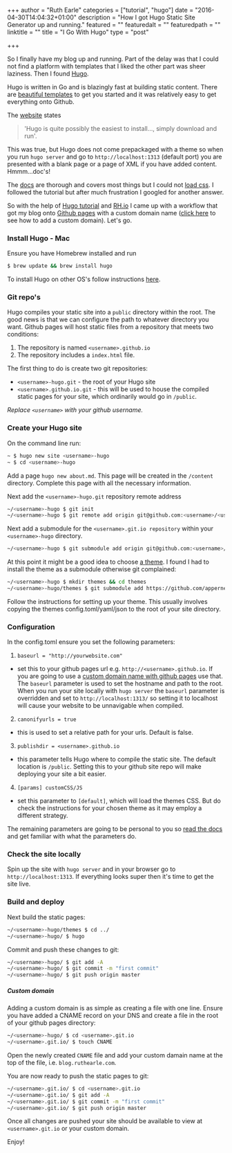 +++
author = "Ruth Earle"
categories = ["tutorial", "hugo"]
date = "2016-04-30T14:04:32+01:00"
description = "How I got Hugo Static Site Generator up and running."
featured = ""
featuredalt = ""
featuredpath = ""
linktitle = ""
title = "I Go With Hugo"
type = "post"

+++

So I finally have my blog up and running. Part of the delay was that I could not find a platform with templates that I liked the other part was sheer laziness. Then I found [Hugo][1].

Hugo is written in Go and is blazingly fast at building static content. There are [beautiful templates][2] to get you started and it was relatively easy to get everything onto Github.

The [website][1] states 

>'Hugo is quite possibly the easiest to install..., simply download and run'. 

This was true, but Hugo does not come prepackaged with a theme so when you run
`hugo server` and go to `http://localhost:1313` (default port) you are presented with a blank page or a page of XML if you have added content. Hmmm...doc's!

The [docs][1] are thorough and covers most things but I could not [load css](#css). I followed the tutorial but after much frustration I googled for another answer.

So with the help of [Hugo tutorial][3] and [RH.io][4] I came up with a workflow that got my blog onto [Github pages][5] with a custom domain name ([click here](#domain) to see how to add a custom domain). Let's go.

### Install Hugo - Mac
Ensure you have Homebrew installed and run 
```bash
$ brew update && brew install hugo
```
To install Hugo on other OS's follow instructions [here][6].

### Git repo's
Hugo compiles your static site into a `public` directory within the root. The good news is that we can configure the path to whatever directory you want.
Github pages will host static files from a repository that meets two conditions:

1. The repository is named `<username>.github.io`
2. The repository includes a `index.html` file.

The first thing to do is create two git repositories:

  * `<username>-hugo.git` - the root of your Hugo site
  * `<username>.github.io.git` - this will be used to house the compiled static pages for your site, which ordinarily would go in `/public`.

*Replace `<username>` with your github username.*

### Create your Hugo site
On the command line run:
```bash
~ $ hugo new site <username>-hugo
~ $ cd <username>-hugo
```
Add a page `hugo new about.md`. This page will be created in the `/content` directory. Complete this page with all the necessary information.

Next add the `<username>-hugo.git` repository remote address
```bash
~/<username>-hugo $ git init
~/<username>-hugo $ git remote add origin git@github.com:<username>/<username>-hugo.git
```

Next add a submodule for the `<username>.git.io repository` within your `<username>-hugo` directory.
```bash
~/<username>-hugo $ git submodule add origin git@github.com:<username>/<username>-github.io.git
```

At this point it might be a good idea to choose [a theme][2].  I found I had to install the theme as a submodule otherwise git complained:
```bash
~/<username>-hugo $ mkdir themes && cd themes
~/<username>-hugo/themes $ git submodule add https://github.com/appernetic/hugo-bootstrap-premium
```
Follow the instructions for setting up your theme. This usually involves copying the themes config.toml/yaml/json to the root of your site directory.

### Configuration<a id="css"></a>
In the config.toml ensure you set the following parameters:

1. `baseurl = "http://yourwebsite.com"`
  * set this to your github pages url e.g. `http://<username>.github.io`. If you are going to use a [custom domain name with github pages][7] use that. The `baseurl` parameter is used to set the hostname and path to the root. When you run your site locally with `hugo server` the `baseurl` parameter is overridden and set to `http://localhost:1313/` so setting it to localhost will cause your website to be unnavigable when compiled.
2. `canonifyurls = true`
 * this is used to set a relative path for your urls. Default is false.
3. `publishdir = <username>.github.io`
 * this parameter tells Hugo where to compile the static site. The default location is `/public`. Setting this to your github site repo will make deploying your site a bit easier.
4. `[params] customCSS/JS`
 * set this parameter to `[default]`, which will load the themes CSS. But do check the instructions for your chosen theme as it may employ a different strategy.

 The remaining parameters are going to be personal to you so [read the docs][8] and get familiar with what the parameters do.

### Check the site locally
Spin up the site with `hugo server` and in your browser go to `http://localhost:1313`. If everything looks super then it's time to get the site live.

### Build and deploy <a id="domain"></a>
Next build the static pages:
```bash
~/<username>-hugo/themes $ cd ../
~/<username>-hugo/ $ hugo
```
Commit and push these changes to git:
```bash
~/<username>-hugo/ $ git add -A
~/<username>-hugo/ $ git commit -m "first commit"
~/<username>-hugo/ $ git push origin master
```
##### Custom domain
Adding a custom domain is as simple as creating a file with one line. Ensure you have added a CNAME record on your DNS and create a file in the root of your github pages directory:
```bash
~/<username>-hugo/ $ cd <username>.git.io
~/<username>.git.io/ $ touch CNAME
```
Open the newly created  `CNAME` file and add your custom damain name at the top of the file, i.e. `blog.ruthearle.com`.

You are now ready to push the static pages to git:
```bash
~/<username>.git.io/ $ cd <username>.git.io
~/<username>.git.io/ $ git add -A
~/<username>.git.io/ $ git commit -m "first commit"
~/<username>.git.io/ $ git push origin master
```

Once all changes are pushed your site should be available to view at `<username>.git.io` or your custom domain.

Enjoy!

[1]: https://gohugo.io/
[2]: http://themes.gohugo.io/
[3]: https://gohugo.io/overview/quickstart#step-8-customize-robust-theme
[4]: http://rajeshhegde.com/2016/09/set-up-hugo-with-github-pages/
[5]: https://pages.github.com/
[6]: https://gohugo.io/overview/installing/
[7]: https://help.github.com/articles/using-a-custom-domain-with-github-pages/
[8]: https://gohugo.io/overview/configuration/
